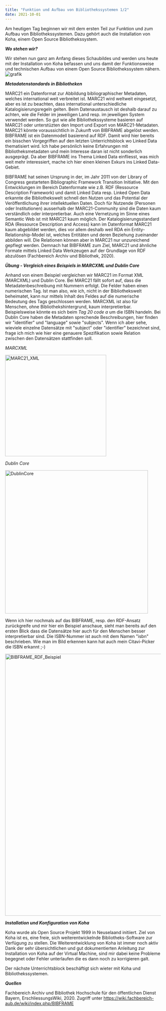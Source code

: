 ```yaml
---
title: "Funktion und Aufbau von Bibliothekssystemen 1/2"
date: 2021-10-01
---
```


Am heutigen Tag beginnen wir mit dem ersten Teil zur Funktion und zum Aufbau von Bibliothekssystemen. Dazu gehört auch die Installation von Koha, einem Open Source Bibliothekssystem.

***Wo stehen wir?***

Wir stehen nun ganz am Anfang dieses Schaubildes und werden uns heute mit der Installation von Koha befassen und uns damit der Funktionsweise und technischen Aufbau von einem Open Source Bibliothekssystem nähern.
![grafik](https://user-images.githubusercontent.com/74451681/147768174-24b978d3-89ff-46a2-8f68-db2618618759.png)

***Metadatenstandards in Bibliotheken***

MARC21 ein Datenformat zur Abbildung bibliographischer Metadaten, welches international weit verbreitet ist. MARC21 wird weltweit eingesetzt, aber es ist zu beachten, dass international unterschiedliche Katalogisierungsregeln gelten. Beim Datenaustausch ist deshalb darauf zu achten, wie die Felder im jeweiligen Land resp. im jeweiligen System verwendet werden. So gut wie alle Bibliothekssysteme basieren auf MARC21 oder unterstüzten  den Import und Export von MARC21-Metadaten.
MARC21 könnte voraussichtlich in Zukunft von BIBFRAME abgelöst werden. BIBFRAME ist ein Datenmodell basierend auf RDF. Damit wird hier bereits ein bisschen Vorgegriffen auf den letzten Unterrichtsblock wo Linked Data thematisiert wird. Ich habe persönlich keine Erfahrungen mit Bibliotheksmetadaten und mein Interesse daran ist nicht sonderlich ausgeprägt. Da aber BIBFRAME ins Thema Linked Data einfliesst, was mich weit mehr interessiert, mache ich hier einen kleinen Exkurs ins Linked Data-Gebiet.

BIBFRAME hat seinen Ursprung in der, im Jahr 2011 von der Library of Congress gestarteten Bibliographic Framework Transition Initiative.
Mit den Entwicklungen im Bereich Datenformate wie z.B. RDF (Ressource Description Framework) und damit Linked Data resp. Linked Open Data erkannte die Bibliothekswelt schnell den Nutzen und das Potential der Veröffentlichung ihrer intellektuellen Daten. Doch für Nutzende (Personen oder Institutionen) ausserhalb der MARC21-Community sind die Daten kaum verständlich oder interpretierbar. Auch eine Vernetzung im Sinne eines Semantic Web ist mit MARC21 kaum möglich. Der Katalogisierungsstandard RDA (Ressource Description and Access) kann im Datenformat MARC21 kaum abgebildet werden, dies vor allem deshalb weil RDA ein Entity-Relationship-Model ist, welches Entitäten und deren Beziehung zueinander abbilden will. Die Relationen können aber in MARC21 nur unzureichend gepflegt werden. Demnach hat BIBFRAME zum Ziel, MARC21 und ähnliche Formate mittels Linked Data Werkzeugen auf der Grundlage von RDF abzulösen (Fachbereich Archiv und Bibliothek, 2020).

***Übung - Vergleich eines Beispiels in MARCXML und Dublin Core***

Anhand von einem Beispiel vergleichen wir MARC21 im Format XML (MARCXML) und Dublin Core. Bei MARC21 fällt sofort auf, dass die Metadatenbeschreibung mit Nummern erfolgt. Die Felder haben einen numerischen Tag. Ist man also, wie ich, nicht in der Bibliothekswelt beheimatet, kann nur mittels Inhalt des Feldes auf die numerische Bedeutung des Tags geschlossen werden. MARCXML ist also für Menschen, ohne Bibliothekshintergrund, kaum interpretierbar. Beispielsweise könnte es sich beim *Tag 20 code a* um die ISBN handeln. Bei Dublin Core haben die Metadaten sprechende Beschreibungen, hier finden wir "identifier" und "language" sowie "subjects". Wenn ich aber sehe, wieviele einzelne Datensätze mit "subject" oder "identifier" bezeichnet sind, frage ich mich wie hier eine genauere Spezifikation sowie Relation zwischen den Datensätzen stattfinden soll. 


*MARCXML*

<img width="327" alt="MARC21_XML" src="https://user-images.githubusercontent.com/74451681/151656592-2545a8fc-8120-4f2e-844c-bc5a31e22f06.PNG">


*Dublin Core*

<img width="462" alt="DublinCore" src="https://user-images.githubusercontent.com/74451681/151656589-77fbf681-c68d-4bae-bf8e-b2c2d3beb1e6.PNG">

Wenn ich hier nochmals auf das BIBFRAME, resp. den RDF-Ansatz zurückgreife und mir hier ein Beispiel anschaue, sieht man bereits auf den ersten Blick dass die Datensätze hier auch für den Menschen besser interpretierbar sind. Die ISBN-Nummer ist auch mit dem Namen "isbn" beschrieben. Wie man im Bild erkennen kann hat auch mein Citavi-Picker die ISBN erkannt ;-)

<img width="845" alt="BIBFRAME_RDF_Beispiel" src="https://user-images.githubusercontent.com/74451681/151656648-ad7aee90-22b0-4443-9a53-1171209916d5.PNG">


***Installation und Konfiguration von Koha***

Koha wurde als Open Source Projekt 1999 in Neuselaand initiiert. Ziel von Koha ist es, eine freie, sich weiterentwickelnde Bibliotheks-Software zur Verfügung zu stellen. Die Weiterentwicklung von Koha ist immer noch aktiv
Dank der sehr übersichtlichen und gut dokumentierten Anleitung zur Installation von Koha auf der Virtual Machine, sind mir dabei keine Probleme begegnet oder Fehler unterlaufen die es dann noch zu korrigieren galt. 

Der nächste Unterrichtsblock beschäftigt sich wieter mit Koha und Bibliothekssystemen.

***Quellen***

Fachbereich Archiv und Bibliothek Hochschule für den öffentlichen Dienst Bayern, ErschliessungsWiki, 2020. Zugriff unter https://wiki.fachbereich-aub.de/wiki/index.php/BIBFRAME


